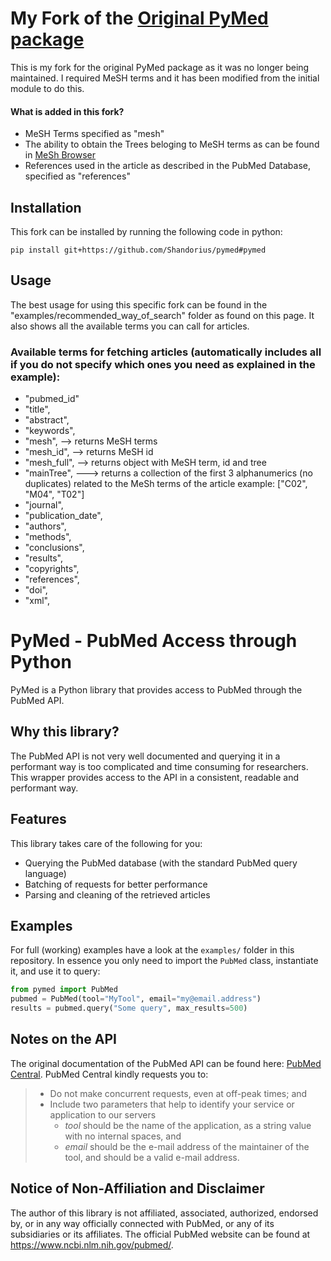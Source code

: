 # My Fork of the [Original PyMed package](https://github.com/gijswobben/pymed)
This is my fork for the original PyMed package as it was no longer being maintained. I required MeSH terms and it has been modified from the initial module to do this.

#### What is added in this fork?
- MeSH Terms specified as "mesh"
- The ability to obtain the Trees beloging to MeSH terms as can be found in [MeSh Browser](https://meshb.nlm.nih.gov/search)
- References used in the article as described in the PubMed Database, specified as "references"

## Installation
This fork can be installed by running the following code in python:
``` 
pip install git+https://github.com/Shandorius/pymed#pymed
```
## Usage
The best usage for using this specific fork can be found in the "examples/recommended_way_of_search" folder as found on this page. It also shows all the available terms you can call for articles.

### Available terms for fetching articles (automatically includes all if you do not specify which ones you need as explained in the example):
- "pubmed_id"
- "title",
- "abstract",
- "keywords",
- "mesh",                     --> returns MeSH terms
- "mesh_id",                  --> returns MeSH id
- "mesh_full",                --> returns object with MeSH term, id and tree
- "mainTree",                 ---> returns a collection of the first 3 alphanumerics (no duplicates) related to the MeSh terms of the article example: ["C02", "M04", "T02"]
- "journal",
- "publication_date",
- "authors",
- "methods",
- "conclusions",
- "results",
- "copyrights",
- "references",
- "doi",
- "xml",

# PyMed - PubMed Access through Python
PyMed is a Python library that provides access to PubMed through the PubMed API.

## Why this library?
The PubMed API is not very well documented and querying it in a performant way is too complicated and time consuming for researchers. This wrapper provides access to the API in a consistent, readable and performant way.

## Features
This library takes care of the following for you:

- Querying the PubMed database (with the standard PubMed query language)
- Batching of requests for better performance
- Parsing and cleaning of the retrieved articles

## Examples
For full (working) examples have a look at the `examples/` folder in this repository. In essence you only need to import the `PubMed` class, instantiate it, and use it to query:

```python
from pymed import PubMed
pubmed = PubMed(tool="MyTool", email="my@email.address")
results = pubmed.query("Some query", max_results=500)
```

## Notes on the API
The original documentation of the PubMed API can be found here: [PubMed Central](https://www.ncbi.nlm.nih.gov/pmc/tools/developers/). PubMed Central kindly requests you to:

> - Do not make concurrent requests, even at off-peak times; and
> - Include two parameters that help to identify your service or application to our servers
>   * _tool_ should be the name of the application, as a string value with no internal spaces, and
>   * _email_ should be the e-mail address of the maintainer of the tool, and should be a valid e-mail address.

## Notice of Non-Affiliation and Disclaimer 
The author of this library is not affiliated, associated, authorized, endorsed by, or in any way officially connected with PubMed, or any of its subsidiaries or its affiliates. The official PubMed website can be found at https://www.ncbi.nlm.nih.gov/pubmed/.
